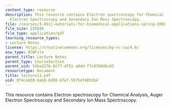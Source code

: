 ```yaml
---
content_type: resource
description: This resource contains Electron spectroscopy for Chemical Analysis, Auger
  Electron Spectroscopy and Secondary Ion Mass Spectroscopy.
file: /courses/3-051j-materials-for-biomedical-applications-spring-2006/8f4ceb588ab863006fef5575d74853b4_lecture11.pdf
file_size: 225016
file_type: application/pdf
learning_resource_types:
- Lecture Notes
license: https://creativecommons.org/licenses/by-nc-sa/4.0/
ocw_type: OCWFile
parent_title: Lecture Notes
parent_type: CourseSection
parent_uid: 53ba227b-0277-d751-a0dd-ffc8768dbc65
resourcetype: Document
title: lecture11.pdf
uid: 8f4ceb58-8ab8-6300-6fef-5575d74853b4
---
```

This resource contains Electron spectroscopy for Chemical Analysis, Auger Electron Spectroscopy and Secondary Ion Mass Spectroscopy.